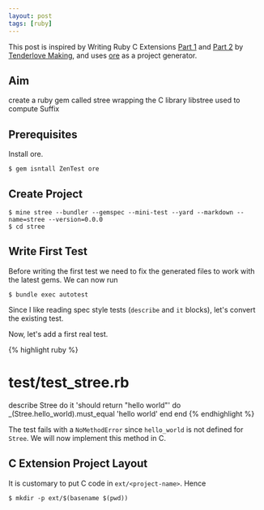 ```yaml
---
layout: post
tags: [ruby]
---
```


This post is inspired by Writing Ruby C Extensions
[Part 1](http://tenderlovemaking.com/2009/12/18/writing-ruby-c-extensions-part-1.html)
and
[Part 2](http://tenderlovemaking.com/2010/12/11/writing-ruby-c-extensions-part-2.html)
by [Tenderlove Making](http://tenderlovemaking.com/), and uses
[ore](http://postmodern.github.io/2012/05/20/you-dont-have-to-use-bundler-to-create-new-rubygems.html)
as a project generator.

## Aim

create a ruby gem called stree wrapping the C library libstree used to compute Suffix 

## Prerequisites

Install ore.

    $ gem isntall ZenTest ore

## Create Project

    $ mine stree --bundler --gemspec --mini-test --yard --markdown --name=stree --version=0.0.0
    $ cd stree

## Write First Test

Before writing the first test we need to fix the generated files to work with
the latest gems. We can now run

    $ bundle exec autotest

Since I like reading spec style tests (`describe` and `it` blocks), let's convert the existing
test.

Now, let's add a first real test.

{% highlight ruby %}
# test/test_stree.rb
describe Stree do
  it 'should return "hello world"' do
    _(Stree.hello_world).must_equal 'hello world'
  end
end
{% endhighlight %}

The test fails with a `NoMethodError` since `hello_world` is not defined for `Stree`.
We will now implement this method in C.

## C Extension Project Layout

It is customary to put C code in `ext/<project-name>`. Hence

    $ mkdir -p ext/$(basename $(pwd))
